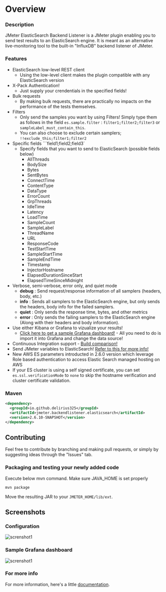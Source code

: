 # Overview
### Description
JMeter ElasticSearch Backend Listener is a JMeter plugin enabling you to send test results to an ElasticSearch engine. It is meant as an alternative live-monitoring tool to the built-in "InfluxDB" backend listener of JMeter. 

### Features

* ElasticSearch low-level REST client
  * Using the low-level client makes the plugin compatible with any ElasticSearch version
* X-Pack Authentication!
  * Just supply your crendentials in the specified fields!
* Bulk requests
  * By making bulk requests, there are practically no impacts on the performance of the tests themselves. 
* Filters
  * Only send the samples you want by using Filters! Simply type them as follows in the field ``es.sample.filter`` : ``filter1;filter2;filter3`` or ``sampleLabel_must_contain_this``.
  * You can also choose to exclude certain samplers; `!!exclude_this;filter1;filter2`
* Specific fields ```field1;field2;field3`
  * Specify fields that you want to send to ElasticSearch (possible fields below)
     * AllThreads
     * BodySize
     * Bytes
     * SentBytes
     * ConnectTime
     * ContentType
     * DataType
     * ErrorCount
     * GrpThreads
     * IdleTime
     * Latency
     * LoadTime
     * SampleCount
     * SampleLabel
     * ThreadName
     * URL
     * ResponseCode
     * TestStartTime
     * SampleStartTime
     * SampleEndTime
     * Timestamp
     * InjectorHostname
     * ElapsedDurationSinceStart
     * ElapsedTimeSinceMidnight
* Verbose, semi-verbose, error only, and quiet mode
  * __debug__ : Send request/response information of all samplers (headers, body, etc.)
  * __info__ : Sends all samplers to the ElasticSearch engine, but only sends the headers, body info for the failed samplers.
  * __quiet__ : Only sends the response time, bytes, and other metrics
  * __error__ : Only sends the failing samplers to the ElasticSearch engine (Along with their headers and body information).
* Use either Kibana or Grafana to vizualize your results!
  * [Click here to get a sample Grafana dashboard!](https://github.com/delirius325/jmeter-elasticsearch-backend-listener/wiki/JMeter-Generic-Dashboard) - All you need to do is import it into Grafana and change the data source!
* Continuous Integration support - [Build comparison!](https://github.com/delirius325/jmeter-elasticsearch-backend-listener/wiki/Continuous-Integration---Build-Comparison)
* Send JMeter variables to ElasticSearch! [Refer to this for more info!](https://github.com/delirius325/jmeter-elasticsearch-backend-listener/wiki/Sending-JMeter-variables) 
* New AWS ES parameters introducted in 2.6.0 version which leverage Role based authentication to access Elastic Search managed hosting on AWS
* If your ES cluster is using a self signed certificate, you can set `es.ssl.verificationMode` to `none` to skip the hostname verification and cluster certificate validation.

### Maven
```xml
<dependency>
  <groupId>io.github.delirius325</groupId>
  <artifactId>jmeter.backendlistener.elasticsearch</artifactId>
  <version>2.6.10-SNAPSHOT</version>
</dependency>
```

## Contributing
Feel free to contribute by branching and making pull requests, or simply by suggesting ideas through the "Issues" tab.

### Packaging and testing your newly added code
Execute below mvn command. Make sure JAVA_HOME is set properly
```
mvn package
```
Move the resulting JAR to your `JMETER_HOME/lib/ext`.

## Screenshots
### Configuration
![screnshot1](https://cdn-images-1.medium.com/max/2000/1*iVb7mIp2dPg7zE4Ph3PrGQ.png "Screenshot of configuration")

### Sample Grafana dashboard
![screnshot1](https://image.ibb.co/jW6LNx/Screen_Shot_2018_03_21_at_10_21_18_AM.png "Sample Grafana Dashboard")

### For more info
For more information, here's a little [documentation](https://github.com/delirius325/jmeter-elasticsearch-backend-listener/wiki).

